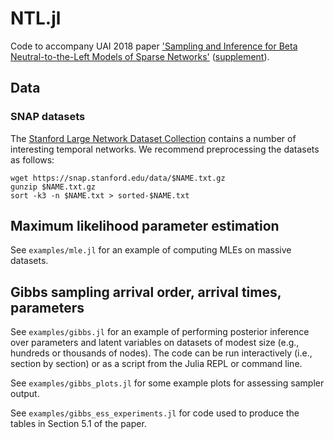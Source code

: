 # NTL.jl
Code to accompany UAI 2018 paper ['Sampling and Inference for Beta Neutral-to-the-Left Models of Sparse Networks'](http://auai.org/uai2018/proceedings/papers/185.pdf)  ([supplement](http://auai.org/uai2018/proceedings/supplements/Supplementary-Paper185.pdf)).

## Data

### SNAP datasets

The [Stanford Large Network Dataset Collection](https://snap.stanford.edu/data/#temporal) contains a number of interesting temporal networks.
We recommend preprocessing the datasets as follows:

    wget https://snap.stanford.edu/data/$NAME.txt.gz
    gunzip $NAME.txt.gz
    sort -k3 -n $NAME.txt > sorted-$NAME.txt


## Maximum likelihood parameter estimation

See `examples/mle.jl` for an example of computing MLEs on massive datasets.


## Gibbs sampling arrival order, arrival times, parameters

See `examples/gibbs.jl` for an example of performing posterior inference over parameters
and latent variables on datasets of modest size (e.g., hundreds or thousands of nodes).
The code can be run interactively (i.e., section by section) or as a script
from the Julia REPL or command line.

See `examples/gibbs_plots.jl` for some example plots for assessing sampler output.

See `examples/gibbs_ess_experiments.jl` for code used to produce the tables in Section 5.1
of the paper.
